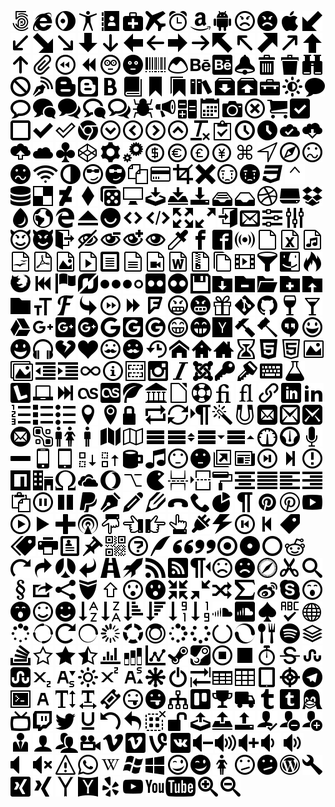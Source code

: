 ![500px.svg](500px.svg) ![IE.svg](IE.svg) ![IcoMoon.svg](IcoMoon.svg) ![accessibility.svg](accessibility.svg) ![address-book.svg](address-book.svg) ![aid-kit.svg](aid-kit.svg) ![airplane.svg](airplane.svg) ![alarm.svg](alarm.svg) ![amazon.svg](amazon.svg) ![android.svg](android.svg) ![angry.svg](angry.svg) ![angry2.svg](angry2.svg) ![appleinc.svg](appleinc.svg) ![arrow-down-left.svg](arrow-down-left.svg) ![arrow-down-left2.svg](arrow-down-left2.svg) ![arrow-down-right.svg](arrow-down-right.svg) ![arrow-down-right2.svg](arrow-down-right2.svg) ![arrow-down.svg](arrow-down.svg) ![arrow-down2.svg](arrow-down2.svg) ![arrow-left.svg](arrow-left.svg) ![arrow-left2.svg](arrow-left2.svg) ![arrow-right.svg](arrow-right.svg) ![arrow-right2.svg](arrow-right2.svg) ![arrow-up-left.svg](arrow-up-left.svg) ![arrow-up-left2.svg](arrow-up-left2.svg) ![arrow-up-right.svg](arrow-up-right.svg) ![arrow-up-right2.svg](arrow-up-right2.svg) ![arrow-up.svg](arrow-up.svg) ![arrow-up2.svg](arrow-up2.svg) ![attachment.svg](attachment.svg) ![backward.svg](backward.svg) ![backward2.svg](backward2.svg) ![baffled.svg](baffled.svg) ![baffled2.svg](baffled2.svg) ![barcode.svg](barcode.svg) ![basecamp.svg](basecamp.svg) ![behance.svg](behance.svg) ![behance2.svg](behance2.svg) ![bell.svg](bell.svg) ![bin.svg](bin.svg) ![bin2.svg](bin2.svg) ![binoculars.svg](binoculars.svg) ![blocked.svg](blocked.svg) ![blog.svg](blog.svg) ![blogger.svg](blogger.svg) ![blogger2.svg](blogger2.svg) ![bold.svg](bold.svg) ![book.svg](book.svg) ![bookmark.svg](bookmark.svg) ![bookmarks.svg](bookmarks.svg) ![books.svg](books.svg) ![box-add.svg](box-add.svg) ![box-remove.svg](box-remove.svg) ![briefcase.svg](briefcase.svg) ![brightness-contrast.svg](brightness-contrast.svg) ![bubble.svg](bubble.svg) ![bubble2.svg](bubble2.svg) ![bubbles.svg](bubbles.svg) ![bubbles2.svg](bubbles2.svg) ![bubbles3.svg](bubbles3.svg) ![bubbles4.svg](bubbles4.svg) ![bug.svg](bug.svg) ![bullhorn.svg](bullhorn.svg) ![calculator.svg](calculator.svg) ![calendar.svg](calendar.svg) ![camera.svg](camera.svg) ![cancel-circle.svg](cancel-circle.svg) ![cart.svg](cart.svg) ![checkbox-checked.svg](checkbox-checked.svg) ![checkbox-unchecked.svg](checkbox-unchecked.svg) ![checkmark.svg](checkmark.svg) ![checkmark2.svg](checkmark2.svg) ![chrome.svg](chrome.svg) ![circle-down.svg](circle-down.svg) ![circle-left.svg](circle-left.svg) ![circle-right.svg](circle-right.svg) ![circle-up.svg](circle-up.svg) ![clear-formatting.svg](clear-formatting.svg) ![clipboard.svg](clipboard.svg) ![clock.svg](clock.svg) ![clock2.svg](clock2.svg) ![cloud-check.svg](cloud-check.svg) ![cloud-download.svg](cloud-download.svg) ![cloud-upload.svg](cloud-upload.svg) ![cloud.svg](cloud.svg) ![clubs.svg](clubs.svg) ![codepen.svg](codepen.svg) ![cog.svg](cog.svg) ![cogs.svg](cogs.svg) ![coin-dollar.svg](coin-dollar.svg) ![coin-euro.svg](coin-euro.svg) ![coin-pound.svg](coin-pound.svg) ![coin-yen.svg](coin-yen.svg) ![command.svg](command.svg) ![compass.svg](compass.svg) ![compass2.svg](compass2.svg) ![confused.svg](confused.svg) ![confused2.svg](confused2.svg) ![connection.svg](connection.svg) ![contrast.svg](contrast.svg) ![cool.svg](cool.svg) ![cool2.svg](cool2.svg) ![copy.svg](copy.svg) ![credit-card.svg](credit-card.svg) ![crop.svg](crop.svg) ![cross.svg](cross.svg) ![crying.svg](crying.svg) ![crying2.svg](crying2.svg) ![css3.svg](css3.svg) ![ctrl.svg](ctrl.svg) ![database.svg](database.svg) ![delicious.svg](delicious.svg) ![deviantart.svg](deviantart.svg) ![diamonds.svg](diamonds.svg) ![dice.svg](dice.svg) ![display.svg](display.svg) ![download.svg](download.svg) ![download2.svg](download2.svg) ![download3.svg](download3.svg) ![drawer.svg](drawer.svg) ![drawer2.svg](drawer2.svg) ![dribbble.svg](dribbble.svg) ![drive.svg](drive.svg) ![dropbox.svg](dropbox.svg) ![droplet.svg](droplet.svg) ![earth.svg](earth.svg) ![edge.svg](edge.svg) ![eject.svg](eject.svg) ![ello.svg](ello.svg) ![embed.svg](embed.svg) ![embed2.svg](embed2.svg) ![enlarge.svg](enlarge.svg) ![enlarge2.svg](enlarge2.svg) ![enter.svg](enter.svg) ![envelop.svg](envelop.svg) ![equalizer.svg](equalizer.svg) ![equalizer2.svg](equalizer2.svg) ![evil.svg](evil.svg) ![evil2.svg](evil2.svg) ![exit.svg](exit.svg) ![eye-blocked.svg](eye-blocked.svg) ![eye-minus.svg](eye-minus.svg) ![eye-plus.svg](eye-plus.svg) ![eye.svg](eye.svg) ![eyedropper.svg](eyedropper.svg) ![facebook.svg](facebook.svg) ![facebook2.svg](facebook2.svg) ![feed.svg](feed.svg) ![file-empty.svg](file-empty.svg) ![file-excel.svg](file-excel.svg) ![file-music.svg](file-music.svg) ![file-openoffice.svg](file-openoffice.svg) ![file-pdf.svg](file-pdf.svg) ![file-picture.svg](file-picture.svg) ![file-play.svg](file-play.svg) ![file-text.svg](file-text.svg) ![file-text2.svg](file-text2.svg) ![file-video.svg](file-video.svg) ![file-word.svg](file-word.svg) ![file-zip.svg](file-zip.svg) ![files-empty.svg](files-empty.svg) ![film.svg](film.svg) ![filter.svg](filter.svg) ![finder.svg](finder.svg) ![fire.svg](fire.svg) ![firefox.svg](firefox.svg) ![first.svg](first.svg) ![flag.svg](flag.svg) ![flattr.svg](flattr.svg) ![flickr.svg](flickr.svg) ![flickr2.svg](flickr2.svg) ![flickr3.svg](flickr3.svg) ![flickr4.svg](flickr4.svg) ![floppy-disk.svg](floppy-disk.svg) ![folder-download.svg](folder-download.svg) ![folder-minus.svg](folder-minus.svg) ![folder-open.svg](folder-open.svg) ![folder-plus.svg](folder-plus.svg) ![folder-upload.svg](folder-upload.svg) ![folder.svg](folder.svg) ![font-size.svg](font-size.svg) ![font.svg](font.svg) ![forward.svg](forward.svg) ![forward2.svg](forward2.svg) ![forward3.svg](forward3.svg) ![foursquare.svg](foursquare.svg) ![frustrated.svg](frustrated.svg) ![frustrated2.svg](frustrated2.svg) ![gift.svg](gift.svg) ![git.svg](git.svg) ![github.svg](github.svg) ![glass.svg](glass.svg) ![glass2.svg](glass2.svg) ![google-drive.svg](google-drive.svg) ![google-plus.svg](google-plus.svg) ![google-plus2.svg](google-plus2.svg) ![google-plus3.svg](google-plus3.svg) ![google.svg](google.svg) ![google2.svg](google2.svg) ![google3.svg](google3.svg) ![grin.svg](grin.svg) ![grin2.svg](grin2.svg) ![hackernews.svg](hackernews.svg) ![hammer.svg](hammer.svg) ![hammer2.svg](hammer2.svg) ![hangouts.svg](hangouts.svg) ![happy.svg](happy.svg) ![happy2.svg](happy2.svg) ![headphones.svg](headphones.svg) ![heart-broken.svg](heart-broken.svg) ![heart.svg](heart.svg) ![hipster.svg](hipster.svg) ![hipster2.svg](hipster2.svg) ![history.svg](history.svg) ![home.svg](home.svg) ![home2.svg](home2.svg) ![home3.svg](home3.svg) ![hour-glass.svg](hour-glass.svg) ![html-five.svg](html-five.svg) ![html-five2.svg](html-five2.svg) ![image.svg](image.svg) ![images.svg](images.svg) ![indent-decrease.svg](indent-decrease.svg) ![indent-increase.svg](indent-increase.svg) ![infinite.svg](infinite.svg) ![info.svg](info.svg) ![insert-template.svg](insert-template.svg) ![instagram.svg](instagram.svg) ![italic.svg](italic.svg) ![joomla.svg](joomla.svg) ![key.svg](key.svg) ![key2.svg](key2.svg) ![keyboard.svg](keyboard.svg) ![lab.svg](lab.svg) ![lanyrd.svg](lanyrd.svg) ![laptop.svg](laptop.svg) ![last.svg](last.svg) ![lastfm.svg](lastfm.svg) ![lastfm2.svg](lastfm2.svg) ![leaf.svg](leaf.svg) ![library.svg](library.svg) ![libreoffice.svg](libreoffice.svg) ![lifebuoy.svg](lifebuoy.svg) ![ligature.svg](ligature.svg) ![ligature2.svg](ligature2.svg) ![link.svg](link.svg) ![linkedin.svg](linkedin.svg) ![linkedin2.svg](linkedin2.svg) ![list-numbered.svg](list-numbered.svg) ![list.svg](list.svg) ![list2.svg](list2.svg) ![location.svg](location.svg) ![location2.svg](location2.svg) ![lock.svg](lock.svg) ![loop.svg](loop.svg) ![loop2.svg](loop2.svg) ![ltr.svg](ltr.svg) ![magic-wand.svg](magic-wand.svg) ![magnet.svg](magnet.svg) ![mail.svg](mail.svg) ![mail2.svg](mail2.svg) ![mail3.svg](mail3.svg) ![mail4.svg](mail4.svg) ![make-group.svg](make-group.svg) ![man-woman.svg](man-woman.svg) ![man.svg](man.svg) ![map.svg](map.svg) ![map2.svg](map2.svg) ![menu.svg](menu.svg) ![menu2.svg](menu2.svg) ![menu3.svg](menu3.svg) ![menu4.svg](menu4.svg) ![meter.svg](meter.svg) ![meter2.svg](meter2.svg) ![mic.svg](mic.svg) ![minus.svg](minus.svg) ![mobile.svg](mobile.svg) ![mobile2.svg](mobile2.svg) ![move-down.svg](move-down.svg) ![move-up.svg](move-up.svg) ![mug.svg](mug.svg) ![music.svg](music.svg) ![neutral.svg](neutral.svg) ![neutral2.svg](neutral2.svg) ![new-tab.svg](new-tab.svg) ![newspaper.svg](newspaper.svg) ![next.svg](next.svg) ![next2.svg](next2.svg) ![notification.svg](notification.svg) ![npm.svg](npm.svg) ![office.svg](office.svg) ![omega.svg](omega.svg) ![onedrive.svg](onedrive.svg) ![opera.svg](opera.svg) ![opt.svg](opt.svg) ![pacman.svg](pacman.svg) ![page-break.svg](page-break.svg) ![pagebreak.svg](pagebreak.svg) ![paint-format.svg](paint-format.svg) ![paragraph-center.svg](paragraph-center.svg) ![paragraph-justify.svg](paragraph-justify.svg) ![paragraph-left.svg](paragraph-left.svg) ![paragraph-right.svg](paragraph-right.svg) ![paste.svg](paste.svg) ![pause.svg](pause.svg) ![pause2.svg](pause2.svg) ![paypal.svg](paypal.svg) ![pen.svg](pen.svg) ![pencil.svg](pencil.svg) ![pencil2.svg](pencil2.svg) ![phone-hang-up.svg](phone-hang-up.svg) ![phone.svg](phone.svg) ![pie-chart.svg](pie-chart.svg) ![pilcrow.svg](pilcrow.svg) ![pinterest.svg](pinterest.svg) ![pinterest2.svg](pinterest2.svg) ![play.svg](play.svg) ![play2.svg](play2.svg) ![play3.svg](play3.svg) ![plus.svg](plus.svg) ![podcast.svg](podcast.svg) ![point-down.svg](point-down.svg) ![point-left.svg](point-left.svg) ![point-right.svg](point-right.svg) ![point-up.svg](point-up.svg) ![power-cord.svg](power-cord.svg) ![power.svg](power.svg) ![previous.svg](previous.svg) ![previous2.svg](previous2.svg) ![price-tag.svg](price-tag.svg) ![price-tags.svg](price-tags.svg) ![printer.svg](printer.svg) ![profile.svg](profile.svg) ![pushpin.svg](pushpin.svg) ![qrcode.svg](qrcode.svg) ![question.svg](question.svg) ![quill.svg](quill.svg) ![quotes-left.svg](quotes-left.svg) ![quotes-right.svg](quotes-right.svg) ![radio-checked.svg](radio-checked.svg) ![radio-checked2.svg](radio-checked2.svg) ![radio-unchecked.svg](radio-unchecked.svg) ![reddit.svg](reddit.svg) ![redo.svg](redo.svg) ![redo2.svg](redo2.svg) ![renren.svg](renren.svg) ![reply.svg](reply.svg) ![road.svg](road.svg) ![rocket.svg](rocket.svg) ![rss.svg](rss.svg) ![rss2.svg](rss2.svg) ![rtl.svg](rtl.svg) ![sad.svg](sad.svg) ![sad2.svg](sad2.svg) ![safari.svg](safari.svg) ![scissors.svg](scissors.svg) ![search.svg](search.svg) ![section.svg](section.svg) ![share.svg](share.svg) ![share2.svg](share2.svg) ![shield.svg](shield.svg) ![shift.svg](shift.svg) ![shocked.svg](shocked.svg) ![shocked2.svg](shocked2.svg) ![shrink.svg](shrink.svg) ![shrink2.svg](shrink2.svg) ![shuffle.svg](shuffle.svg) ![sigma.svg](sigma.svg) ![sina-weibo.svg](sina-weibo.svg) ![skype.svg](skype.svg) ![sleepy.svg](sleepy.svg) ![sleepy2.svg](sleepy2.svg) ![smile.svg](smile.svg) ![smile2.svg](smile2.svg) ![sort-alpha-asc.svg](sort-alpha-asc.svg) ![sort-alpha-desc.svg](sort-alpha-desc.svg) ![sort-amount-asc.svg](sort-amount-asc.svg) ![sort-amount-desc.svg](sort-amount-desc.svg) ![sort-numberic-desc.svg](sort-numberic-desc.svg) ![sort-numeric-asc.svg](sort-numeric-asc.svg) ![soundcloud.svg](soundcloud.svg) ![soundcloud2.svg](soundcloud2.svg) ![spades.svg](spades.svg) ![spell-check.svg](spell-check.svg) ![sphere.svg](sphere.svg) ![spinner.svg](spinner.svg) ![spinner10.svg](spinner10.svg) ![spinner11.svg](spinner11.svg) ![spinner2.svg](spinner2.svg) ![spinner3.svg](spinner3.svg) ![spinner4.svg](spinner4.svg) ![spinner5.svg](spinner5.svg) ![spinner6.svg](spinner6.svg) ![spinner7.svg](spinner7.svg) ![spinner8.svg](spinner8.svg) ![spinner9.svg](spinner9.svg) ![spoon-knife.svg](spoon-knife.svg) ![spotify.svg](spotify.svg) ![stack.svg](stack.svg) ![stackoverflow.svg](stackoverflow.svg) ![star-empty.svg](star-empty.svg) ![star-full.svg](star-full.svg) ![star-half.svg](star-half.svg) ![stats-bars.svg](stats-bars.svg) ![stats-bars2.svg](stats-bars2.svg) ![stats-dots.svg](stats-dots.svg) ![steam.svg](steam.svg) ![steam2.svg](steam2.svg) ![stop.svg](stop.svg) ![stop2.svg](stop2.svg) ![stopwatch.svg](stopwatch.svg) ![strikethrough.svg](strikethrough.svg) ![stumbleupon.svg](stumbleupon.svg) ![stumbleupon2.svg](stumbleupon2.svg) ![subscript.svg](subscript.svg) ![subscript2.svg](subscript2.svg) ![sun.svg](sun.svg) ![superscript.svg](superscript.svg) ![superscript2.svg](superscript2.svg) ![svg.svg](svg.svg) ![switch.svg](switch.svg) ![tab.svg](tab.svg) ![table.svg](table.svg) ![table2.svg](table2.svg) ![tablet.svg](tablet.svg) ![target.svg](target.svg) ![telegram.svg](telegram.svg) ![terminal.svg](terminal.svg) ![text-color.svg](text-color.svg) ![text-height.svg](text-height.svg) ![text-width.svg](text-width.svg) ![ticket.svg](ticket.svg) ![tongue.svg](tongue.svg) ![tongue2.svg](tongue2.svg) ![tree.svg](tree.svg) ![trello.svg](trello.svg) ![trophy.svg](trophy.svg) ![truck.svg](truck.svg) ![tumblr.svg](tumblr.svg) ![tumblr2.svg](tumblr2.svg) ![tux.svg](tux.svg) ![tv.svg](tv.svg) ![twitch.svg](twitch.svg) ![twitter.svg](twitter.svg) ![underline.svg](underline.svg) ![undo.svg](undo.svg) ![undo2.svg](undo2.svg) ![ungroup.svg](ungroup.svg) ![unlocked.svg](unlocked.svg) ![upload.svg](upload.svg) ![upload2.svg](upload2.svg) ![upload3.svg](upload3.svg) ![user-check.svg](user-check.svg) ![user-minus.svg](user-minus.svg) ![user-plus.svg](user-plus.svg) ![user-tie.svg](user-tie.svg) ![user.svg](user.svg) ![users.svg](users.svg) ![video-camera.svg](video-camera.svg) ![vimeo.svg](vimeo.svg) ![vimeo2.svg](vimeo2.svg) ![vine.svg](vine.svg) ![vk.svg](vk.svg) ![volume-decrease.svg](volume-decrease.svg) ![volume-high.svg](volume-high.svg) ![volume-increase.svg](volume-increase.svg) ![volume-low.svg](volume-low.svg) ![volume-medium.svg](volume-medium.svg) ![volume-mute.svg](volume-mute.svg) ![volume-mute2.svg](volume-mute2.svg) ![warning.svg](warning.svg) ![whatsapp.svg](whatsapp.svg) ![wikipedia.svg](wikipedia.svg) ![windows.svg](windows.svg) ![windows8.svg](windows8.svg) ![wink.svg](wink.svg) ![wink2.svg](wink2.svg) ![woman.svg](woman.svg) ![wondering.svg](wondering.svg) ![wondering2.svg](wondering2.svg) ![wordpress.svg](wordpress.svg) ![wrench.svg](wrench.svg) ![xing.svg](xing.svg) ![xing2.svg](xing2.svg) ![yahoo.svg](yahoo.svg) ![yahoo2.svg](yahoo2.svg) ![yelp.svg](yelp.svg) ![youtube.svg](youtube.svg) ![youtube2.svg](youtube2.svg) ![zoom-in.svg](zoom-in.svg) ![zoom-out.svg](zoom-out.svg)